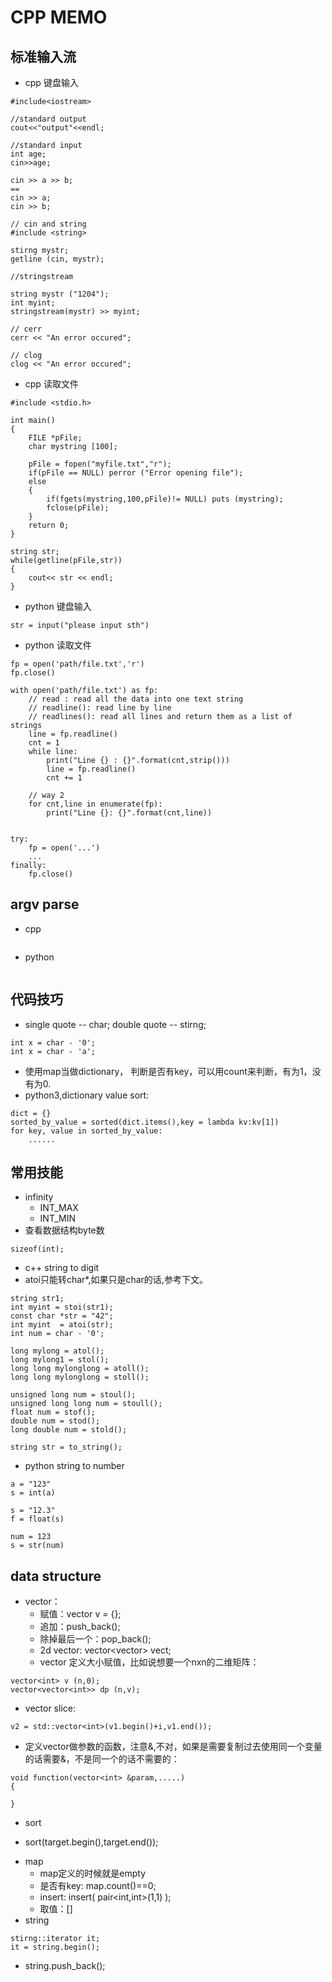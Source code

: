 # CPP MEMO

## 标准输入流
+ cpp 键盘输入
```
#include<iostream>

//standard output
cout<<"output"<<endl;

//standard input
int age;
cin>>age;

cin >> a >> b;
==
cin >> a;
cin >> b;

// cin and string
#include <string>

stirng mystr;
getline (cin, mystr);

//stringstream

string mystr ("1204");
int myint;
stringstream(mystr) >> myint;

// cerr
cerr << "An error occured";

// clog
clog << "An error occured";
```
+ cpp 读取文件
```
#include <stdio.h>

int main()
{
    FILE *pFile;
    char mystring [100];

    pFile = fopen("myfile.txt","r");
    if(pFile == NULL) perror ("Error opening file");
    else
    {
        if(fgets(mystring,100,pFile)!= NULL) puts (mystring);
        fclose(pFile);
    }
    return 0;
}

string str;
while(getline(pFile,str))
{
    cout<< str << endl;
}
```
+ python 键盘输入
```
str = input("please input sth")
```
+ python 读取文件
```
fp = open('path/file.txt','r')
fp.close()

with open('path/file.txt') as fp:
    // read : read all the data into one text string
    // readline(): read line by line
    // readlines(): read all lines and return them as a list of strings
    line = fp.readline()
    cnt = 1
    while line:
        print("Line {} : {}".format(cnt,strip()))
        line = fp.readline()
        cnt += 1

    // way 2
    for cnt,line in enumerate(fp):
        print("Line {}: {}".format(cnt,line))


try:
    fp = open('...')
    ...
finally:
    fp.close()

```

## argv parse
+ cpp
```

```
+ python
```

```
## 代码技巧
+ single quote -- char; double quote -- stirng;
```
int x = char - '0';
int x = char - 'a';
```
+ 使用map当做dictionary， 判断是否有key，可以用count来判断，有为1，没有为0.
+ python3,dictionary value sort:
```
dict = {}
sorted_by_value = sorted(dict.items(),key = lambda kv:kv[1])
for key, value in sorted_by_value:
    ......
```
## 常用技能
+ infinity
  - INT_MAX
  - INT_MIN
+ 查看数据结构byte数
```
sizeof(int);
```
+ c++ string to digit
+ atoi只能转char*,如果只是char的话,参考下文。
```
string str1;
int myint = stoi(str1);
const char *str = "42";
int myint  = atoi(str);
int num = char - '0';

long mylong = atol();
long mylong1 = stol();
long long mylonglong = atoll();
long long mylonglong = stoll();

unsigned long num = stoul();
unsigned long long num = stoull();
float num = stof();
double num = stod();
long double num = stold();

string str = to_string();
```
+ python string to number
```
a = "123"
s = int(a)

s = "12.3"
f = float(s)

num = 123
s = str(num)
```
## data structure
+ vector：
  - 赋值：vector<int> v = {};
  - 追加：push_back();
  - 除掉最后一个：pop_back();
  - 2d vector: vector<vector<int>> vect;
  - vector 定义大小赋值，比如说想要一个nxn的二维矩阵：
```
vector<int> v (n,0);
vector<vector<int>> dp (n,v);
```
  - vector slice:
```
v2 = std::vector<int>(v1.begin()+i,v1.end());
```
  - 定义vector做参数的函数，注意&,不对，如果是需要复制过去使用同一个变量的话需要&，不是同一个的话不需要的：
```
void function(vector<int> &param,.....)
{

}
```
+ sort
- sort(target.begin(),target.end());
+ map
  - map定义的时候就是empty
  - 是否有key: map.count()==0;
  - insert: insert( pair<int,int>(1,1) );
  - 取值：[]
+ string
```
stirng::iterator it;
it = string.begin();
```
  - string.push_back();





